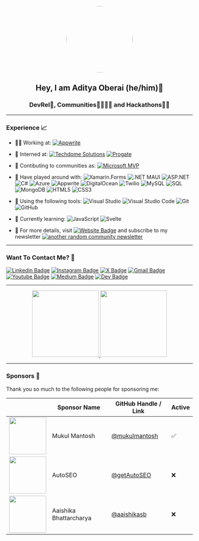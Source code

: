 <p align="center">
    <img src="https://avatars.githubusercontent.com/u/31401437?v=4" style="border-radius: 90px; width: 180px;">
</p>
<h2 align="center"> Hey, I am Aditya Oberai (he/him)👋 </h2>
<h3 align="center"> DevRel🥑, Communities👨‍👩‍👧‍👦 and Hackathons👨‍💻 </h3>

---

### Experience 📈

- 👩‍💻 Working at: [![Appwrite](https://img.shields.io/badge/-Appwrite-f02e65?style=plastic&logo=Appwrite&logoColor=white)](https://appwrite.io)
- 🤵 Interned at: [![Techdome Solutions](https://img.shields.io/badge/-Techdome_Solutions-blue?style=plastic&logo=Website&logoColor=white)](https://www.linkedin.com/company/techdome-solutions/) [![Progate](http://img.shields.io/badge/-Progate-purple?style=plastic&logo=progate&logoColor=white&link=https://progate.com/)](https://progate.com/)
- 🙌 Contibuting to communities as: [![Microsoft MVP](https://img.shields.io/badge/-Microsoft_MVP-blue?style=plastic&logo=microsoft&link=https://mvp.microsoft.com/en-us/PublicProfile/5005058)](https://mvp.microsoft.com/en-us/PublicProfile/5005058)

- 🔭 Have played around with: ![Xamarin.Forms](https://img.shields.io/badge/-Xamarin.Forms-blue?style=plastic&logo=xamarin&logoColor=white) ![.NET MAUI](http://img.shields.io/badge/-.NET_MAUI-purple?style=plastic&logo=.Net&logoColor=white) ![ASP.NET](https://img.shields.io/badge/-ASP.NET-blue?style=plastic&logo=.Net&logoColor=white) ![C#](http://img.shields.io/badge/-C%23-orange?style=plastic&logo=c-sharp&logoColor=white) ![Azure](https://img.shields.io/badge/-Microsoft_Azure-azure?style=plastic&logo=microsoft-azure&logoColor=blue) ![Appwrite](https://img.shields.io/badge/-Appwrite-f02e65?style=plastic&logo=appwrite&logoColor=white) ![DigitalOcean](https://img.shields.io/badge/-DigitalOcean-blue?style=plastic&logo=digitalocean&logoColor=white) ![Twilio](https://img.shields.io/badge/-Twilio-navy?style=plastic&logo=twilio) ![MySQL](https://img.shields.io/badge/-MySQL-yellow?style=plastic&logo=mysql&logoColor=white) ![SQL](https://img.shields.io/badge/-SQL-green?style=plastic&logo=Microsoft-SQL-Server) ![MongoDB](https://img.shields.io/badge/-MongoDB-white?style=plastic&logo=mongodb) ![HTML5](https://img.shields.io/badge/-HTML5-E34F26?style=plastic&logo=html5&logoColor=white) ![CSS3](https://img.shields.io/badge/-CSS3-1572B6?style=plastic&logo=css3) 

- 🔧 Using the following tools: ![Visual Studio](https://img.shields.io/badge/-Visual_Studio-violet?style=plastic&logo=visual-studio) ![Visual Studio Code](https://img.shields.io/badge/-VS_Code-blue?style=plastic&logo=visual-studio-code) ![Git](https://img.shields.io/badge/-Git-orange?style=plastic&logo=git&logoColor=white) ![GitHub](https://img.shields.io/badge/-GitHub-purple?style=plastic&logo=github)

- 🌱 Currently learning:  ![JavaScript](https://img.shields.io/badge/-JavaScript-purple?style=plastic&logo=javascript) ![Svelte](https://img.shields.io/badge/-Svelte-orange?style=plastic&logo=svelte&logoColor=white) 

- 📜 For more details, visit [![Website Badge](https://img.shields.io/badge/-My_Website-blue?style=plastic&logo=Website&logoColor=white)](https://oberai.dev) and subscribe to my newsletter [![another random community newsletter](https://img.shields.io/badge/-another_random_community_newsletter-orange?style=plastic&logo=substack&logoColor=white)](https://newsletter.oberai.dev)

---

### Want To Contact Me? 📱

[![Linkedin Badge](https://img.shields.io/badge/-Aditya_Oberai-blue?style=plastic&logo=Linkedin&logoColor=white&link=https://www.linkedin.com/in/adityaoberai1/)](https://www.linkedin.com/in/adityaoberai1/)
[![Instagram Badge](https://img.shields.io/badge/-adityaoberai1-purple?style=plastic&logo=instagram&logoColor=white&link=https://instagram.com/adityaoberai1/)](https://instagram.com/adityaoberai1)
[![X Badge](https://img.shields.io/badge/-adityaoberai1-blue?style=plastic&logo=X&logoColor=white&link=https://twitter.com/adityaoberai1/)](https://twitter.com/adityaoberai1/)
[![Gmail Badge](https://img.shields.io/badge/adityaoberai1@gmail.com-white?style=plastic&logo=Gmail&logoColor=&link=mailto:adityaoberai1@gmail.com)](mailto:adityaoberai1@gmail.com)
[![Youtube Badge](https://img.shields.io/badge/-Aditya_Oberai-darkred?style=plastic&logo=youtube&logoColor=white&link=https://www.youtube.com/channel/UCTbP-EnvU0l76d2yIoiZruQ)](https://www.youtube.com/channel/UCTbP-EnvU0l76d2yIoiZruQ)
[![Medium Badge](https://img.shields.io/badge/-@adityaoberai1-black?style=plastic&labelColor=000000&logo=Medium&link=https://medium.com/@adityaoberai1/)](https://medium.com/@adityaoberai1)
[![Dev Badge](https://img.shields.io/badge/-Aditya_Oberai-black?style=plastic&logo=dev.to&logoColor=white&link=https://dev.to/adityaoberai)](https://dev.to/adityaoberai)

---


<p align="center">
<a href="https://github.com/adityaoberai">
  <img height="180em" src="https://github-readme-stats.vercel.app/api?username=adityaoberai&show_icons=true&theme=algolia&include_all_commits=true&count_private=true"/>
  <img height="180em" src="https://github-readme-stats.vercel.app/api/top-langs/?username=adityaoberai&theme=algolia"/>
</a>
</p>

---

### Sponsors 💸

Thank you so much to the following people for sponsoring me:


| | Sponsor Name | GitHub Handle / Link | Active |
|-|--------------|----------------------|--------|
| <img src="https://avatars.githubusercontent.com/u/15572034?v=4" width="100"> | Mukul Mantosh | [@mukulmantosh](https://github.com/mukulmantosh) | ✅ |
| <img src="https://avatars.githubusercontent.com/u/152874588?s=200&v=4" width="100"> | AutoSEO | [@getAutoSEO](https://github.com/getAutoSEO) | ❌ |
| <img src="https://avatars.githubusercontent.com/u/52964353?v=4" width="100"></img> | Aaishika Bhattarcharya | [@aaishikasb](https://github.com/aaishikasb) | ❌ |
